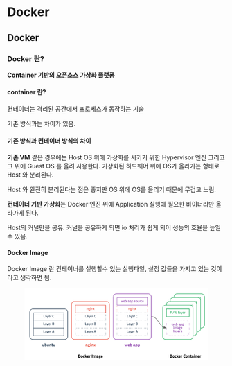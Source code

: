 # Docker

## Docker

### Docker 란?

**Container 기반의 오픈소스 가상화 플랫폼**

#### container 란?

컨테이너는 격리된 공간에서 프로세스가 동작하는 기술

기존 방식과는 차이가 있음.

#### 기존 방식과 컨테이너 방식의 차이

**기존 VM** 같은 경우에는 Host OS 위에 가상화를 시키기 위한 Hypervisor 엔진 그리고 그 위에 Guest OS 를 올려 사용한다. 가상화된 하드웨어 위에 OS가 올라가는 형태로 Host 와 분리된다.

Host 와 완전히 분리된다는 점은 좋지만 OS 위에 OS를 올리기 때문에 무겁고 느림.

**컨테이너 기반 가상화**는 Docker 엔진 위에 Application 실행에 필요한 바이너리만 올라가게 된다.

Host의 커널만을 공유. 커널을 공유하게 되면 io 처리가 쉽게 되어 성능의 효율을 높일 수 있음.

#### Docker Image

Docker Image 란 컨테이너를 실행할수 있는 실행파일, 설정 값들을 가지고 있는 것이라고 생각하면 됨.

<figure><img src="../../.gitbook/assets/image (17).png" alt=""><figcaption></figcaption></figure>
